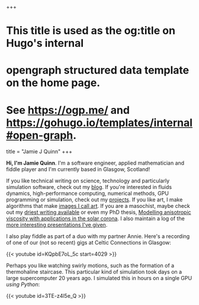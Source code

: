 +++
# This title is used as the og:title on Hugo's internal
# opengraph structured data template on the home page.
# See https://ogp.me/ and https://gohugo.io/templates/internal#open-graph.
title = "Jamie J Quinn"
+++

**Hi, I'm Jamie Quinn**. I'm a software engineer, applied mathematician and fiddle player and I'm currently based in Glasgow, Scotland!

If you like technical writing on science, technology and particularly simulation software, check out my [blog](/blog). If you're interested in fluids dynamics, high-performance computing, numerical methods, GPU programming or simulation, check out my [projects](/projects). If you like art, I make algorithms that make [images I call art](/art). If you are a masochist, maybe check out my [driest writing available](/publications) or even my PhD thesis, [Modelling anisotropic viscosity with applications in the solar corona](/thesis.pdf). I also maintain a log of the [more interesting presentations I've given](/presentations).

I also play fiddle as part of a duo with my partner Annie. Here's a recording of one of our (not so recent) gigs at Celtic Connections in Glasgow:

{{< youtube id=KQpbE7oL_5c start=4029 >}}

Perhaps you like watching swirly motions, such as the formation of a thermohaline staircase. This particular kind of simulation took days on a large supercomputer 20 years ago. I simulated this in hours on a single GPU *using Python*:

{{< youtube id=3TE-z4l5e_Q >}}
